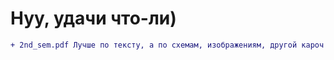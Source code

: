 # Нуу, удачи что-ли)
```diff
+ 2nd_sem.pdf Лучше по тексту, а по схемам, изображениям, другой кароч
```
